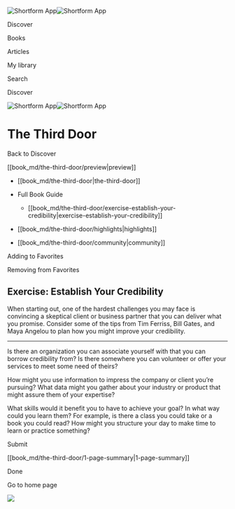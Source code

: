 ![Shortform App](/img/logo.36a2399e.svg)![Shortform App](/img/logo-dark.70c1b072.svg)

Discover

Books

Articles

My library

Search

Discover

![Shortform App](/img/logo.36a2399e.svg)![Shortform App](/img/logo-dark.70c1b072.svg)

# The Third Door

Back to Discover

[[book_md/the-third-door/preview|preview]]

  * [[book_md/the-third-door|the-third-door]]
  * Full Book Guide

    * [[book_md/the-third-door/exercise-establish-your-credibility|exercise-establish-your-credibility]]
  * [[book_md/the-third-door/highlights|highlights]]
  * [[book_md/the-third-door/community|community]]



Adding to Favorites 

Removing from Favorites 

## Exercise: Establish Your Credibility

When starting out, one of the hardest challenges you may face is convincing a skeptical client or business partner that you can deliver what you promise. Consider some of the tips from Tim Ferriss, Bill Gates, and Maya Angelou to plan how you might improve your credibility.

* * *

Is there an organization you can associate yourself with that you can borrow credibility from? Is there somewhere you can volunteer or offer your services to meet some need of theirs?

How might you use information to impress the company or client you’re pursuing? What data might you gather about your industry or product that might assure them of your expertise?

What skills would it benefit you to have to achieve your goal? In what way could you learn them? For example, is there a class you could take or a book you could read? How might you structure your day to make time to learn or practice something?

Submit 

[[book_md/the-third-door/1-page-summary|1-page-summary]]

Done

Go to home page 

![](https://bat.bing.com/action/0?ti=56018282&Ver=2&mid=ee078907-cb15-41ef-a408-24c5da89ce31&sid=1711133063fa11eebdec89a8b8ae3bbc&vid=171147a063fa11eea7440fcfeb230d96&vids=0&msclkid=N&pi=0&lg=en-US&sw=800&sh=600&sc=24&nwd=1&tl=Shortform%20%7C%20The%20Third%20Door&p=https%3A%2F%2Fwww.shortform.com%2Fapp%2Fbook%2Fthe-third-door%2Fexercise-establish-your-credibility&r=&lt=339&evt=pageLoad&sv=1&rn=829790)
